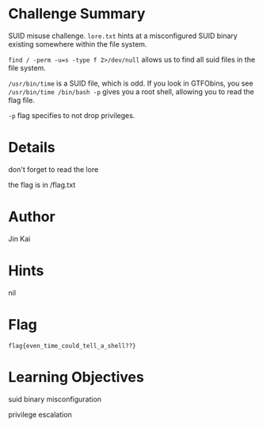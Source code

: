 # Challenge Summary

SUID misuse challenge. `lore.txt` hints at a misconfigured SUID binary existing somewhere within the file system.

`find / -perm -u=s -type f 2>/dev/null` allows us to find all suid files in the file system.

`/usr/bin/time` is a SUID file, which is odd. If you look in GTFObins, you see `/usr/bin/time /bin/bash -p` gives you a root shell, allowing you to read the flag file. 

`-p` flag specifies to not drop privileges.

# Details

don't forget to read the lore

the flag is in /flag.txt

# Author

Jin Kai

# Hints

nil

# Flag

`flag{even_time_could_tell_a_shell??}`

# Learning Objectives

suid binary misconfiguration

privilege escalation
